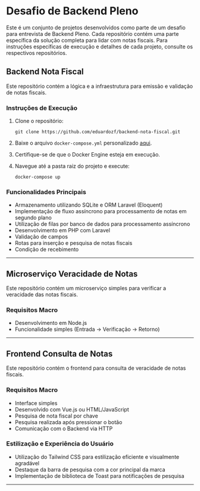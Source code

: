 # Desafio de Backend Pleno

Este é um conjunto de projetos desenvolvidos como parte de um desafio para entrevista de Backend Pleno. Cada repositório contém uma parte específica da solução completa para lidar com notas fiscais. Para instruções específicas de execução e detalhes de cada projeto, consulte os respectivos repositórios.

## Backend Nota Fiscal
Este repositório contém a lógica e a infraestrutura para emissão e validação de notas fiscais.

### Instruções de Execução
1. Clone o repositório:
   ```
   git clone https://github.com/eduardozf/backend-nota-fiscal.git
   ```

2. Baixe o arquivo `docker-compose.yml` personalizado [aqui](https://gist.github.com/eduardozf/3d90d2c21b7a31d9a3fdbc18a08864d6#file-docker-compose-yml).

3. Certifique-se de que o Docker Engine esteja em execução.

4. Navegue até a pasta raiz do projeto e execute:
   ```
   docker-compose up
   ```

### Funcionalidades Principais
- Armazenamento utilizando SQLite e ORM Laravel (Eloquent)
- Implementação de fluxo assíncrono para processamento de notas em segundo plano
- Utilização de filas por banco de dados para processamento assíncrono
- Desenvolvimento em PHP com Laravel
- Validação de campos
- Rotas para inserção e pesquisa de notas fiscais
- Condição de recebimento

---

## Microserviço Veracidade de Notas
Este repositório contém um microserviço simples para verificar a veracidade das notas fiscais.

### Requisitos Macro
- Desenvolvimento em Node.js
- Funcionalidade simples (Entrada -> Verificação -> Retorno)

---

## Frontend Consulta de Notas
Este repositório contém o frontend para consulta de veracidade de notas fiscais.

### Requisitos Macro
- Interface simples
- Desenvolvido com Vue.js ou HTML/JavaScript
- Pesquisa de nota fiscal por chave
- Pesquisa realizada após pressionar o botão
- Comunicação com o Backend via HTTP

### Estilização e Experiência do Usuário
- Utilização do Tailwind CSS para estilização eficiente e visualmente agradável
- Destaque da barra de pesquisa com a cor principal da marca
- Implementação de biblioteca de Toast para notificações de pesquisa

---
